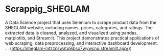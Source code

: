 # Scrappig_SHEGLAM
A Data Science project that uses Selenium to scrape product data from the SHEGLAM website, including names, prices, categories, and ratings. The extracted data is cleaned, analyzed, and visualized using pandas, matplotlib, and Streamlit. This project demonstrates practical applications of web scraping, data preprocessing, and interactive dashboard development.
.
.
(https://sheglam-mtzzprwatu9ibsx7wywcnu.streamlit.app/))
